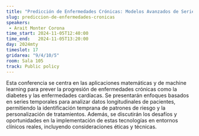 ```yaml
---
title: "Predicción de Enfermedades Crónicas: Modelos Avanzados de Series Temporales y Machine Learning"
slug: prediccion-de-enfermedades-cronicas
speakers:
 - Arait Monter Corona
time_start: 2024-11-05T12:40:00
time_end:   2024-11-05T13:20:00
day: 2024mty
timeslot: 17
gridarea: "9/4/10/5"
room: Sala 105
track: Public policy
---
```


Esta conferencia se centra en las aplicaciones matemáticas y de machine learning para prever la progresión de enfermedades crónicas como la diabetes y las enfermedades cardíacas. Se presentarán enfoques basados en series temporales para analizar datos longitudinales de pacientes, permitiendo la identificación temprana de patrones de riesgo y la personalización de tratamientos. Además, se discutirán los desafíos y oportunidades en la implementación de estas tecnologías en entornos clínicos reales, incluyendo consideraciones éticas y técnicas.


